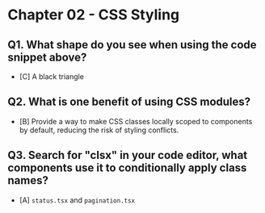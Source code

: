 # Chapter 02 - CSS Styling

## Q1. What shape do you see when using the code snippet above?

- [C] A black triangle

## Q2. What is one benefit of using CSS modules?

- [B] Provide a way to make CSS classes locally scoped to components by default, reducing the risk of styling conflicts.

## Q3. Search for "clsx" in your code editor, what components use it to conditionally apply class names?

- [A] `status.tsx` and `pagination.tsx`
